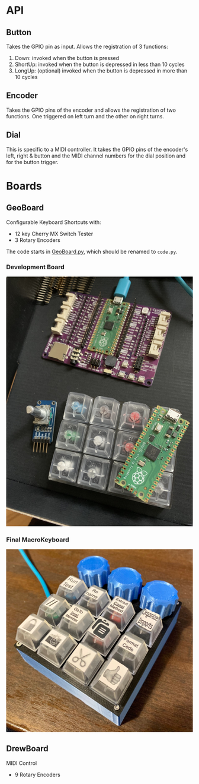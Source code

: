 # API
## Button
Takes the GPIO pin as input. Allows the registration of 3 functions:
1. Down: invoked when the button is pressed
1. ShortUp: invoked when the button is depressed in less than 10 cycles
1. LongUp: (optional) invoked when the button is depressed in more than 10 cycles

## Encoder
Takes the GPIO pins of the encoder and allows the registration of two functions.
One triggered on left turn and the other on right turns.

## Dial
This is specific to a MIDI controller. It takes the GPIO pins of the encoder's left, right & button and the MIDI channel numbers for the dial position and for the button trigger. 

# Boards
## GeoBoard
Configurable Keyboard Shortcuts with:
- 12 key Cherry MX Switch Tester
- 3 Rotary Encoders

The code starts in [GeoBoard.py](GeoBoard.py), which should be renamed to `code.py`.

### Development Board
![Dev Board](DevelopmentBoard.jpg)

### Final MacroKeyboard
![Final Board](MacroKeyboard.jpg)

## DrewBoard
MIDI Control
- 9 Rotary Encoders
